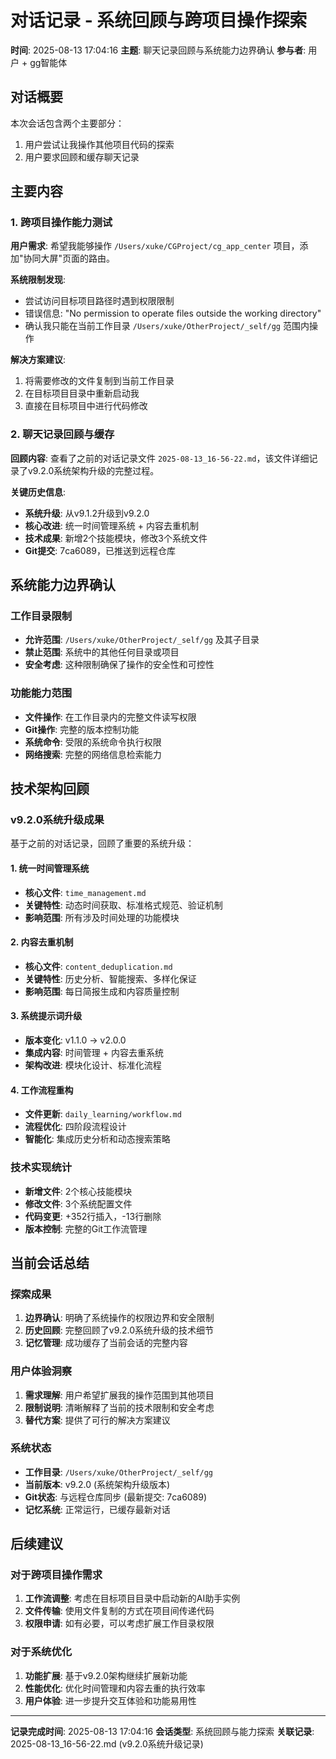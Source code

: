 # 对话记录 - 系统回顾与跨项目操作探索

**时间**: 2025-08-13 17:04:16
**主题**: 聊天记录回顾与系统能力边界确认
**参与者**: 用户 + gg智能体

## 对话概要

本次会话包含两个主要部分：
1. 用户尝试让我操作其他项目代码的探索
2. 用户要求回顾和缓存聊天记录

## 主要内容

### 1. 跨项目操作能力测试

**用户需求**: 希望我能够操作 `/Users/xuke/CGProject/cg_app_center` 项目，添加"协同大屏"页面的路由。

**系统限制发现**: 
- 尝试访问目标项目路径时遇到权限限制
- 错误信息: "No permission to operate files outside the working directory"
- 确认我只能在当前工作目录 `/Users/xuke/OtherProject/_self/gg` 范围内操作

**解决方案建议**:
1. 将需要修改的文件复制到当前工作目录
2. 在目标项目目录中重新启动我
3. 直接在目标项目中进行代码修改

### 2. 聊天记录回顾与缓存

**回顾内容**: 查看了之前的对话记录文件 `2025-08-13_16-56-22.md`，该文件详细记录了v9.2.0系统架构升级的完整过程。

**关键历史信息**:
- **系统升级**: 从v9.1.2升级到v9.2.0
- **核心改进**: 统一时间管理系统 + 内容去重机制
- **技术成果**: 新增2个技能模块，修改3个系统文件
- **Git提交**: 7ca6089，已推送到远程仓库

## 系统能力边界确认

### 工作目录限制
- **允许范围**: `/Users/xuke/OtherProject/_self/gg` 及其子目录
- **禁止范围**: 系统中的其他任何目录或项目
- **安全考虑**: 这种限制确保了操作的安全性和可控性

### 功能能力范围
- **文件操作**: 在工作目录内的完整文件读写权限
- **Git操作**: 完整的版本控制功能
- **系统命令**: 受限的系统命令执行权限
- **网络搜索**: 完整的网络信息检索能力

## 技术架构回顾

### v9.2.0系统升级成果
基于之前的对话记录，回顾了重要的系统升级：

#### 1. 统一时间管理系统
- **核心文件**: `time_management.md`
- **关键特性**: 动态时间获取、标准格式规范、验证机制
- **影响范围**: 所有涉及时间处理的功能模块

#### 2. 内容去重机制
- **核心文件**: `content_deduplication.md`
- **关键特性**: 历史分析、智能搜索、多样化保证
- **影响范围**: 每日简报生成和内容质量控制

#### 3. 系统提示词升级
- **版本变化**: v1.1.0 → v2.0.0
- **集成内容**: 时间管理 + 内容去重系统
- **架构改进**: 模块化设计、标准化流程

#### 4. 工作流程重构
- **文件更新**: `daily_learning/workflow.md`
- **流程优化**: 四阶段流程设计
- **智能化**: 集成历史分析和动态搜索策略

### 技术实现统计
- **新增文件**: 2个核心技能模块
- **修改文件**: 3个系统配置文件
- **代码变更**: +352行插入，-13行删除
- **版本控制**: 完整的Git工作流管理

## 当前会话总结

### 探索成果
1. **边界确认**: 明确了系统操作的权限边界和安全限制
2. **历史回顾**: 完整回顾了v9.2.0系统升级的技术细节
3. **记忆管理**: 成功缓存了当前会话的完整内容

### 用户体验洞察
1. **需求理解**: 用户希望扩展我的操作范围到其他项目
2. **限制说明**: 清晰解释了当前的技术限制和安全考虑
3. **替代方案**: 提供了可行的解决方案建议

### 系统状态
- **工作目录**: `/Users/xuke/OtherProject/_self/gg`
- **当前版本**: v9.2.0 (系统架构升级版本)
- **Git状态**: 与远程仓库同步 (最新提交: 7ca6089)
- **记忆系统**: 正常运行，已缓存最新对话

## 后续建议

### 对于跨项目操作需求
1. **工作流调整**: 考虑在目标项目目录中启动新的AI助手实例
2. **文件传输**: 使用文件复制的方式在项目间传递代码
3. **权限申请**: 如有必要，可以考虑扩展工作目录权限

### 对于系统优化
1. **功能扩展**: 基于v9.2.0架构继续扩展新功能
2. **性能优化**: 优化时间管理和内容去重的执行效率
3. **用户体验**: 进一步提升交互体验和功能易用性

---

**记录完成时间**: 2025-08-13 17:04:16
**会话类型**: 系统回顾与能力探索
**关联记录**: 2025-08-13_16-56-22.md (v9.2.0系统升级记录)